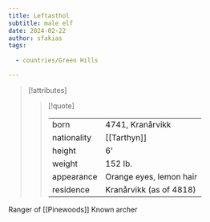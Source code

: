 ```yaml
---
title: Leftasthol
subtitle: male elf
date: 2024-02-22
author: sfakias
tags:
  
  - countries/Green Hills

---
```

> [!attributes]
> 
> > [!quote]
> >
> > | | |
> > | --- | --- |
> > | born | 4741, Kranårvikk |
> > | nationality | [[Tarthyn]] |
> > | height | 6' |
> > | weight | 152 lb. |
> > | appearance | Orange eyes, lemon hair |
> > | residence | Kranårvikk (as of 4818) |


Ranger of [[Pinewoods]]
Known archer
